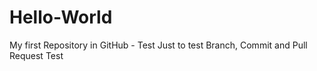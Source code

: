 # Hello-World
My first Repository in GitHub - Test
Just to test Branch, Commit and Pull Request
Test
